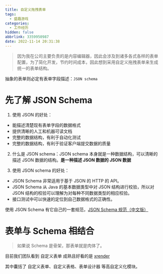 ```yaml
---
title: 自定义拖拽表单
tags:
  - 盛趣游戏
categories:
  - 工作经历
hidden: false
abbrlink: 3359950987
date: 2022-11-14 20:31:38
---
```


> 因为我在公司主要负责的是内容编辑器，因此会涉及到诸多各式各样的表单配置，为了简化开发，节约时间成本，因此想到采用自定义拖拽表单来生成统一的表单结构。

抽象的表单则必定有表单字段描述：`JSON schema`

# 先了解 JSON Schema

1. 使用 JSON 的好处：
  - 能描述清楚现有表单字段的数据格式
  - 提供清晰的人工和机器可读文档
  - 完整的数据结构，有利于自动化测试
  - 完整的数据结构，有利于验证客户端提交数据的质量

2. 什么是 JSON schema：JSON schema 本身就是一种数据结构，可以清晰的描述 JSON 数据的结构。**是一种描述 JSON 数据的 JSON 数据**

3. 使用 JSON schema 的好处：
  - JSON Schema 非常适用于基于 JSON 的 HTTP 的 API。
  - JSON Schema 从 Java 的基本数据类型中对 JSON 结构进行校验，所以对 JSON 结构的校验可以理解为对每种不同数据类型的相应校验。
  - 接口测试中可以快速的定位到自己数据格式的正确性。

使用 JSON Schema 有它自己的一套规范，[JSON Schema 规范（中文版）](https://json-schema.apifox.cn/)

# 表单与 Schema 相结合

> 如果说 Schema 是骨架，那表单就是肉体了。

目前我们团队看到 自定义表单 成熟且好看的是 [xrender](https://xrender.fun/form-render)

其中囊括了 自定义表单、自定义表格、表单设计器 等高自定义化模块。